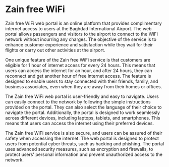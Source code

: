 # Zain free WiFi

Zain free WiFi web portal is an online platform that provides complimentary internet access to users at the Baghdad International Airport. The web portal allows passengers and visitors to the airport to connect to the WiFi network without incurring any charges. The objective of the service is to enhance customer experience and satisfaction while they wait for their flights or carry out other activities at the airport.

One unique feature of the Zain free WiFi service is that customers are eligible for 1 hour of internet access for every 24 hours. This means that users can access the internet for an hour, and after 24 hours, they can reconnect and get another hour of free internet access. The feature is designed to enable users to stay connected with their friends, family, and business associates, even when they are away from their homes or offices.

The Zain free WiFi web portal is user-friendly and easy to navigate. Users can easily connect to the network by following the simple instructions provided on the portal. They can also select the language of their choice to navigate the portal. Additionally, the portal is designed to work seamlessly across different devices, including laptops, tablets, and smartphones. This means that users can access the internet using their preferred devices.

The Zain free WiFi service is also secure, and users can be assured of their safety when accessing the internet. The web portal is designed to protect users from potential cyber threats, such as hacking and phishing. The portal uses advanced security measures, such as encryption and firewalls, to protect users' personal information and prevent unauthorized access to the network.
